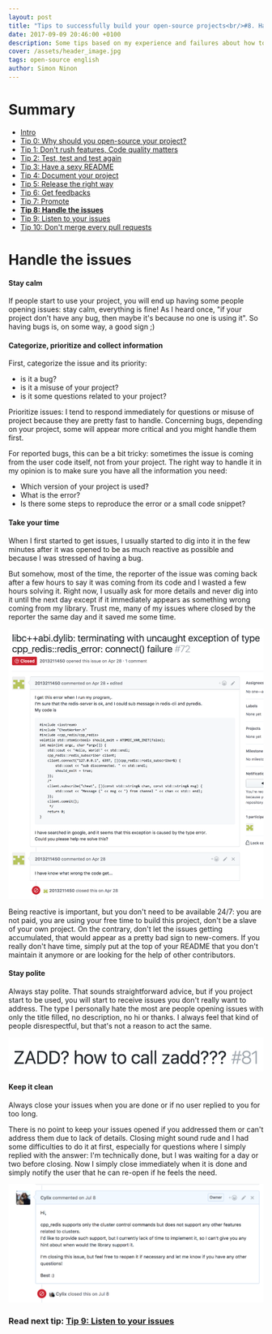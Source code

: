 ```yaml
---
layout: post
title: "Tips to successfully build your open-source projects<br/>#8. Handle the issues"
date: 2017-09-09 20:46:00 +0100
description: Some tips based on my experience and failures about how to successfully build an open-source project
cover: /assets/header_image.jpg
tags: open-source english
author: Simon Ninon
---
```


# Summary
* [Intro](/2017/09/09/tips-to-build-your-open-source-projects-intro.html)
* [Tip 0: Why should you open-source your project?](/2017/09/09/tips-to-build-your-open-source-projects-tip00-why.html)
* [Tip 1: Don't rush features, Code quality matters](/2017/09/09/tips-to-build-your-open-source-projects-tip01-quality.html)
* [Tip 2: Test, test and test again](/2017/09/09/tips-to-build-your-open-source-projects-tip02-test.html)
* [Tip 3: Have a sexy README](/2017/09/09/tips-to-build-your-open-source-projects-tip03-sexy-readme.html)
* [Tip 4: Document your project](/2017/09/09/tips-to-build-your-open-source-projects-tip04-document.html)
* [Tip 5: Release the right way](/2017/09/09/tips-to-build-your-open-source-projects-tip05-release.html)
* [Tip 6: Get feedbacks](/2017/09/09/tips-to-build-your-open-source-projects-tip06-feedbacks.html)
* [Tip 7: Promote](/2017/09/09/tips-to-build-your-open-source-projects-tip07-promote.html)
* **[Tip 8: Handle the issues](/2017/09/09/tips-to-build-your-open-source-projects-tip08-handle-issues.html)**
* [Tip 9: Listen to your issues](/2017/09/09/tips-to-build-your-open-source-projects-tip09-listen-issues.html)
* [Tip 10: Don't merge every pull requests](/2017/09/09/tips-to-build-your-open-source-projects-tip10-pull-requests.html)


# Handle the issues

#### Stay calm
If people start to use your project, you will end up having some people opening issues: stay calm, everything is fine!
As I heard once, "if your project don't have any bug, then maybe it's because no one is using it". So having bugs is, on some way, a good sign ;)

#### Categorize, prioritize and collect information
First, categorize the issue and its priority:
* is it a bug?
* is it a misuse of your project?
* is it some questions related to your project?

Prioritize issues: I tend to respond immediately for questions or misuse of project because they are pretty fast to handle.
Concerning bugs, depending on your project, some will appear more critical and you might handle them first.

For reported bugs, this can be a bit tricky: sometimes the issue is coming from the user code itself, not from your project.
The right way to handle it in my opinion is to make sure you have all the information you need:
* Which version of your project is used?
* What is the error?
* Is there some steps to reproduce the error or a small code snippet?

#### Take your time
When I first started to get issues, I usually started to dig into it in the few minutes after it was opened to be as much reactive as possible and because I was stressed of having a bug.

But somehow, most of the time, the reporter of the issue was coming back after a few hours to say it was coming from its code and I wasted a few hours solving it.
Right now, I usually ask for more details and never dig into it until the next day except if it immediately appears as something wrong coming from my library. Trust me, many of my issues where closed by the reporter the same day and it saved me some time.

<img src="/assets/tips_to_build_your_open_source_projects/solved.png" title="solved"/>

Being reactive is important, but you don't need to be available 24/7: you are not paid, you are using your free time to build this project, don't be a slave of your own project.
On the contrary, don't let the issues getting accumulated, that would appear as a pretty bad sign to new-comers. If you really don't have time, simply put at the top of your README that you don't maintain it anymore or are looking for the help of other contributors.

#### Stay polite
Always stay polite.
That sounds straightforward advice, but  if you project start to be used, you will start to receive issues you don't really want to address.
The type I personally hate the most are people opening issues with only the title filled, no description, no hi or thanks. I always feel that kind of people disrespectful, but that's not a reason to act the same.

<img src="/assets/tips_to_build_your_open_source_projects/gross.png" title="gross"/>

#### Keep it clean
Always close your issues when you are done or if no user replied to you for too long.

There is no point to keep your issues opened if you addressed them or can't address them due to lack of details.
Closing might sound rude and I had some difficulties to do it at first, especially for questions where I simply replied with the answer: I'm technically done, but I was waiting for a day or two before closing. Now I simply close immediately when it is done and simply notify the user that he can re-open if he feels the need.

<img src="/assets/tips_to_build_your_open_source_projects/close.png" title="close"/>

### Read next tip: [Tip 9: Listen to your issues](/2017/09/09/tips-to-build-your-open-source-projects-tip09-listen-issues.html)
